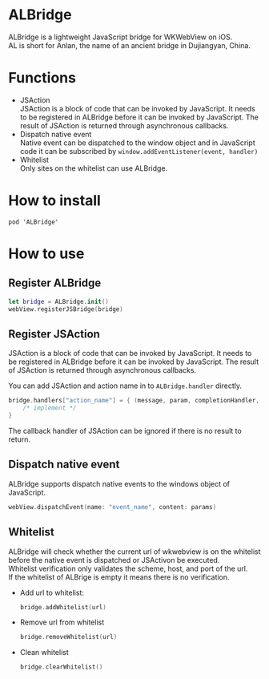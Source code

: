 # ALBridge
ALBridge is a lightweight JavaScript bridge for WKWebView on iOS.  
AL is short for Anlan, the name of an ancient bridge in Dujiangyan, China.  

# Functions
- JSAction  
    JSAction is a block of code that can be invoked by JavaScript. It needs to be registered in ALBridge before it can be invoked by JavaScript. The result of JSAction is returned through asynchronous callbacks.
- Dispatch native event  
    Native event can be dispatched to the window object and in JavaScript code it can be subscribed by  ```window.addEventListener(event, handler)```
- Whitelist  
    Only sites on the whitelist can use ALBridge.


# How to install
```
pod 'ALBridge'
```

# How to use
## Register ALBridge

```swift
let bridge = ALBridge.init()
webView.registerJSBridge(bridge)
```

## Register JSAction
JSAction is a block of code that can be invoked by JavaScript. It needs to be registered in ALBridge before it can be invoked by JavaScript. The result of JSAction is returned through asynchronous callbacks.  
   
You can add JSAction and action name in to ```ALBridge.handler``` directly.
```swift
bridge.handlers["action_name"] = { (message, param, completionHandler, progressChangedHandler) in
    /* implement */
}
```

The callback handler of JSAction can be ignored if there is no result to return.

## Dispatch native event
ALBridge supports dispatch native events to the windows object of JavaScript.

```swift
webView.dispatchEvent(name: "event_name", content: params)
```

## Whitelist
ALBridge will check whether the current url of wkwebview is on the whitelist before the native event is dispatched or JSActivon be executed.  
Whitelist verification only validates the scheme, host, and port of the url.  
If the whitelist of ALBrige is empty it means there is no verification. 

- Add url to whitelist:  
    ```swift
    bridge.addWhitelist(url)
    ```
- Remove url from whitelist  
    ```swift
    bridge.removeWhitelist(url)
    ```

- Clean whitelist      
    ```swift
    bridge.clearWhitelist()
    ```
